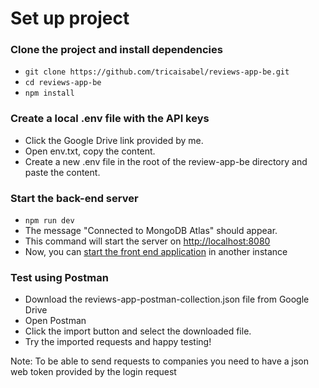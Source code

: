 # Set up project 

### Clone the project and install dependencies
- `git clone https://github.com/tricaisabel/reviews-app-be.git`
- `cd reviews-app-be`
- `npm install`

### Create a local .env file with the API keys
- Click the Google Drive link provided by me. 
- Open env.txt, copy the content.
- Create a new .env file in the root of the review-app-be directory and paste the content.

### Start the back-end server
- `npm run dev`
- The message "Connected to MongoDB Atlas" should appear.
- This command will start the server on [http://localhost:8080](http://localhost:8080)
- Now, you can [start the front end application](https://github.com/tricaisabel/reviews-app-fe) in another instance

### Test using Postman
- Download the reviews-app-postman-collection.json file from Google Drive
- Open Postman
- Click the import button and select the downloaded file.
- Try the imported requests and happy testing!

Note: To be able to send requests to companies you need to have a json web token provided by the login request
